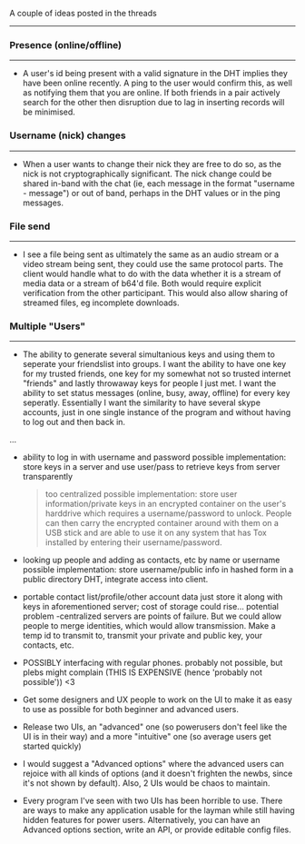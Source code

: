 A couple of ideas posted in the threads

***


### Presence (online/offline)

***

- A user's id being present with a valid signature in the DHT implies they have been online recently. A ping to the user would confirm this, as well as notifying them that you are online. If both friends in a pair actively search for the other then disruption due to lag in inserting records will be minimised.

### Username (nick) changes

***

- When a user wants to change their nick they are free to do so, as the nick is not cryptographically significant. The nick change could be shared in-band with the chat (ie, each message in the format "username - message") or out of band, perhaps in the DHT values or in the ping messages.

### File send

***


- I see a file being sent as ultimately the same as an audio stream or a video stream being sent, they could use the same protocol parts. The client would handle what to do with the data whether it is a stream of media data or a stream of b64'd file. Both would require explicit verification from the other participant. This would also allow sharing of streamed files, eg incomplete downloads.

### Multiple "Users"

***

- The ability to generate several simultanious keys and using them to seperate your friendslist into groups. I want the ability to have one key for my trusted friends, one key for my somewhat not so trusted internet "friends" and lastly throwaway keys for people I just met. I want the ability to set status messages (online, busy, away, offline) for every key seperatly. Essentially I want the similarity to have several skype accounts, just in one single instance of the program and without having to log out and then back in.

...


- ability to log in with username and password
    possible implementation: store keys in a server and use user/pass to retrieve keys from server transparently
   >too centralized
    possible implementation: store user information/private keys in an encrypted container on the user's harddrive which requires a username/password to unlock. People can then carry the encrypted container around with them on a USB stick and are able to use it on any system that has Tox installed by entering their username/password.
- looking up people and adding as contacts, etc by name or username
    possible implementation: store username/public info in hashed form in a public directory DHT, integrate access into client.
- portable contact list/profile/other account data
    just store it along with keys in aforementioned server; cost of storage could rise... potential problem
-centralized servers are points of failure.  But we could allow people to merge identities, which would allow transmission.  Make a temp id to transmit to, transmit your private and public key, your contacts, etc.
- POSSIBLY interfacing with regular phones. probably not possible, but plebs might complain (THIS IS EXPENSIVE (hence 'probably not possible')) <3
- Get some designers and UX people to work on the UI to make it as easy to use as possible for both beginner and advanced users.

- Release two UIs, an "advanced" one (so powerusers don't feel like the UI is in their way) and a more "intuitive" one (so average users get started quickly)
- I would suggest a "Advanced options" where the advanced users can rejoice with all kinds of options (and it doesn't frighten the newbs, since it's not shown by default). Also, 2 UIs would be chaos to maintain. 
- Every program I've seen with two UIs has been horrible to use. There are ways to make any application usable for the layman while still having hidden features for power users. Alternatively, you can have an Advanced options section, write an API, or provide editable config files.